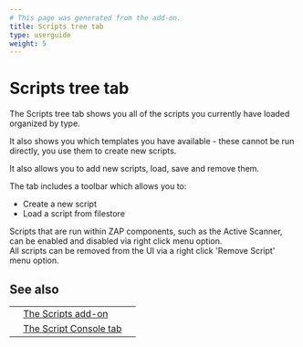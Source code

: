 ```yaml
---
# This page was generated from the add-on.
title: Scripts tree tab
type: userguide
weight: 5
---
```


# Scripts tree tab


The Scripts tree tab shows you all of the scripts you currently have loaded organized by type.  

It also shows you which templates you have available - these cannot be run directly, you use them to create new scripts.  

It also allows you to add new scripts, load, save and remove them.  

The tab includes a toolbar which allows you to:

* Create a new script
* Load a script from filestore

Scripts that are run within ZAP components, such as the Active Scanner, can be enabled and disabled via right click menu option.  
All scripts can be removed from the UI via a right click 'Remove Script' menu option.

## See also

|   |                                                                        |   |
|---|------------------------------------------------------------------------|---|
|   | [The Scripts add-on](/docs/desktop/addons/script-console/)             |   |
|   | [The Script Console tab](/docs/desktop/addons/script-console/console/) |   |
